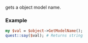 gets a object model name.
### Example

```perl
my $val = $object->GetModelName();
quest::say($val); # Returns string
```